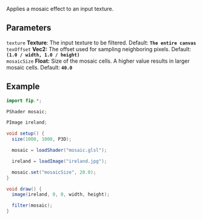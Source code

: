 Applies a mosaic effect to an input texture.

## Parameters
`texture` **Texture**: The input texture to be filtered. Default: **`The entire canvas`**
<br>
`texOffset` **Vec2:** The offset used for sampling neighboring pixels. Default: **`(1.0 / width, 1.0 / height)`**
<br>
`mosaicSize` **Float:** Size of the mosaic cells. A higher value results in larger mosaic cells. Default: **`40.0`**

## Example
```java
import fip.*;

PShader mosaic;

PImage ireland;

void setup() {
  size(1000, 1000, P3D);

  mosaic = loadShader("mosaic.glsl");

  ireland = loadImage("ireland.jpg");

  mosaic.set("mosaicSize", 20.0);
}

void draw() {
  image(ireland, 0, 0, width, height);

  filter(mosaic);
}

```